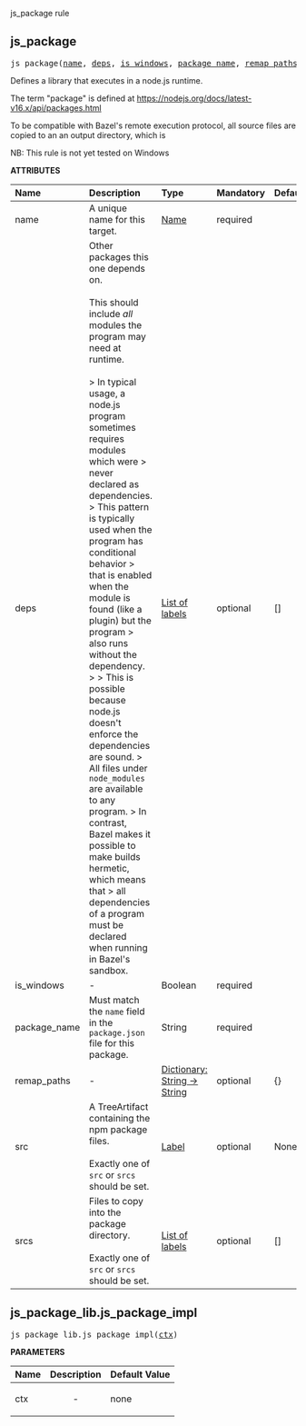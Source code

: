 <!-- Generated with Stardoc: http://skydoc.bazel.build -->

js_package rule

<a id="#js_package"></a>

## js_package

<pre>
js_package(<a href="#js_package-name">name</a>, <a href="#js_package-deps">deps</a>, <a href="#js_package-is_windows">is_windows</a>, <a href="#js_package-package_name">package_name</a>, <a href="#js_package-remap_paths">remap_paths</a>, <a href="#js_package-src">src</a>, <a href="#js_package-srcs">srcs</a>)
</pre>

Defines a library that executes in a node.js runtime.
    
The term "package" is defined at
<https://nodejs.org/docs/latest-v16.x/api/packages.html>

To be compatible with Bazel's remote execution protocol,
all source files are copied to an an output directory,
which is 

NB: This rule is not yet tested on Windows


**ATTRIBUTES**


| Name  | Description | Type | Mandatory | Default |
| :------------- | :------------- | :------------- | :------------- | :------------- |
| <a id="js_package-name"></a>name |  A unique name for this target.   | <a href="https://bazel.build/docs/build-ref.html#name">Name</a> | required |  |
| <a id="js_package-deps"></a>deps |  Other packages this one depends on.<br><br>        This should include *all* modules the program may need at runtime.<br><br>        &gt; In typical usage, a node.js program sometimes requires modules which were         &gt; never declared as dependencies.         &gt; This pattern is typically used when the program has conditional behavior         &gt; that is enabled when the module is found (like a plugin) but the program         &gt; also runs without the dependency.         &gt;          &gt; This is possible because node.js doesn't enforce the dependencies are sound.         &gt; All files under <code>node_modules</code> are available to any program.         &gt; In contrast, Bazel makes it possible to make builds hermetic, which means that         &gt; all dependencies of a program must be declared when running in Bazel's sandbox.   | <a href="https://bazel.build/docs/build-ref.html#labels">List of labels</a> | optional | [] |
| <a id="js_package-is_windows"></a>is_windows |  -   | Boolean | required |  |
| <a id="js_package-package_name"></a>package_name |  Must match the <code>name</code> field in the <code>package.json</code> file for this package.   | String | required |  |
| <a id="js_package-remap_paths"></a>remap_paths |  -   | <a href="https://bazel.build/docs/skylark/lib/dict.html">Dictionary: String -> String</a> | optional | {} |
| <a id="js_package-src"></a>src |  A TreeArtifact containing the npm package files.<br><br>        Exactly one of <code>src</code> or <code>srcs</code> should be set.   | <a href="https://bazel.build/docs/build-ref.html#labels">Label</a> | optional | None |
| <a id="js_package-srcs"></a>srcs |  Files to copy into the package directory.<br><br>        Exactly one of <code>src</code> or <code>srcs</code> should be set.   | <a href="https://bazel.build/docs/build-ref.html#labels">List of labels</a> | optional | [] |


<a id="#js_package_lib.js_package_impl"></a>

## js_package_lib.js_package_impl

<pre>
js_package_lib.js_package_impl(<a href="#js_package_lib.js_package_impl-ctx">ctx</a>)
</pre>



**PARAMETERS**


| Name  | Description | Default Value |
| :------------- | :------------- | :------------- |
| <a id="js_package_lib.js_package_impl-ctx"></a>ctx |  <p align="center"> - </p>   |  none |


